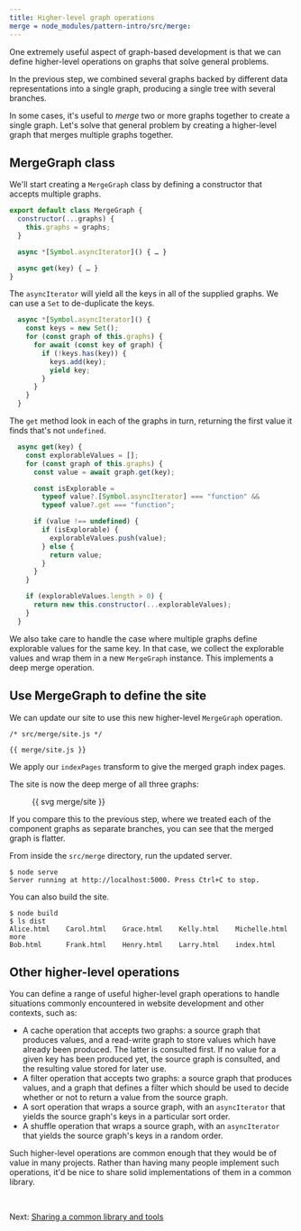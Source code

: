 ```yaml
---
title: Higher-level graph operations
merge = node_modules/pattern-intro/src/merge:
---
```


One extremely useful aspect of graph-based development is that we can define higher-level operations on graphs that solve general problems.

In the previous step, we combined several graphs backed by different data representations into a single graph, producing a single tree with several branches.

In some cases, it's useful to _merge_ two or more graphs together to create a single graph. Let's solve that general problem by creating a higher-level graph that merges multiple graphs together.

## MergeGraph class

We'll start creating a `MergeGraph` class by defining a constructor that accepts multiple graphs.

```js
export default class MergeGraph {
  constructor(...graphs) {
    this.graphs = graphs;
  }

  async *[Symbol.asyncIterator]() { … }

  async get(key) { … }
}
```

The `asyncIterator` will yield all the keys in all of the supplied graphs. We can use a `Set` to de-duplicate the keys.

```js
  async *[Symbol.asyncIterator]() {
    const keys = new Set();
    for (const graph of this.graphs) {
      for await (const key of graph) {
        if (!keys.has(key)) {
          keys.add(key);
          yield key;
        }
      }
    }
  }
```

The `get` method look in each of the graphs in turn, returning the first value it finds that's not `undefined`.

```js
  async get(key) {
    const explorableValues = [];
    for (const graph of this.graphs) {
      const value = await graph.get(key);

      const isExplorable =
        typeof value?.[Symbol.asyncIterator] === "function" &&
        typeof value?.get === "function";

      if (value !== undefined) {
        if (isExplorable) {
          explorableValues.push(value);
        } else {
          return value;
        }
      }
    }

    if (explorableValues.length > 0) {
      return new this.constructor(...explorableValues);
    }
  }
```

We also take care to handle the case where multiple graphs define explorable values for the same key. In that case, we collect the explorable values and wrap them in a new `MergeGraph` instance. This implements a deep merge operation.

## Use MergeGraph to define the site

We can update our site to use this new higher-level `MergeGraph` operation.

```{{'js'}}
/* src/merge/site.js */

{{ merge/site.js }}
```

We apply our `indexPages` transform to give the merged graph index pages.

The site is now the deep merge of all three graphs:

<figure>
{{ svg merge/site }}
</figure>

If you compare this to the previous step, where we treated each of the component graphs as separate branches, you can see that the merged graph is flatter.

<span class="tutorialStep"></span> From inside the `src/merge` directory, run the updated server.

```console
$ node serve
Server running at http://localhost:5000. Press Ctrl+C to stop.
```

<span class="tutorialStep"></span> You can also build the site.

```console
$ node build
$ ls dist
Alice.html    Carol.html    Grace.html    Kelly.html    Michelle.html more
Bob.html      Frank.html    Henry.html    Larry.html    index.html
```

## Other higher-level operations

You can define a range of useful higher-level graph operations to handle situations commonly encountered in website development and other contexts, such as:

- A cache operation that accepts two graphs: a source graph that produces values, and a read-write graph to store values which have already been produced. The latter is consulted first. If no value for a given key has been produced yet, the source graph is consulted, and the resulting value stored for later use.
- A filter operation that accepts two graphs: a source graph that produces values, and a graph that defines a filter which should be used to decide whether or not to return a value from the source graph.
- A sort operation that wraps a source graph, with an `asyncIterator` that yields the source graph's keys in a particular sort order.
- A shuffle operation that wraps a source graph, with an `asyncIterator` that yields the source graph's keys in a random order.

Such higher-level operations are common enough that they would be of value in many projects. Rather than having many people implement such operations, it'd be nice to share solid implementations of them in a common library.

&nbsp;

Next: [Sharing a common library and tools](sharing.html)
